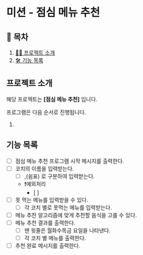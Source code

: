 # 미션 - 점심 메뉴 추천

## 📝 목차

1. [💁‍♂️ 프로젝트 소개](#프로젝트-소개)
2. [🛠 기능 목록](#기능-목록)

## 프로젝트 소개

해당 프로젝트는 **[점심 메뉴 추천]** 입니다.

프로그램은 다음 순서로 진행됩니다.

1.

## 기능 목록

- [ ] 점심 메뉴 추천 프로그램 시작 메시지를 출력한다.
- [ ] 코치의 이름을 입력받는다.
  - [ ] ,(쉼표) 로 구분하여 입력받는다.
  - ❗️예외처리
    - [ ]
- [ ] 못 먹는 메뉴를 입력받을 수 있다.
  - [ ] 각 코치 별로 못먹는 메뉴를 입력받는다.
- [ ] 메뉴 추천 알고리즘에 맞게 추천할 음식을 고를 수 있다.
- [ ] 메뉴 추천 결과를 출력한다.
  - [ ] 맨 윗줄은 월화수목금 요일을 나타낸다.
  - [ ] 각 코치 별 메뉴를 출력한다.
- [ ] 추천 완료 메시지를 출력한다.

